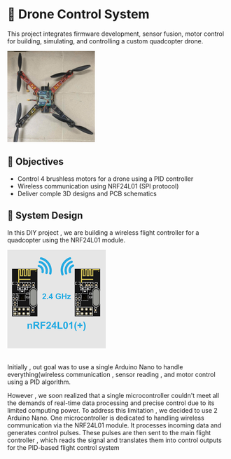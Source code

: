 # 🚁 Drone Control System
This project integrates firmware development, sensor fusion, motor control for building, simulating, and controlling a custom quadcopter drone.

![thumbnail](https://raw.githubusercontent.com/hoanganhdo207/DIY_Drone_Project/main/images/thumbnail.png) 
## 📌 Objectives
  - Control 4 brushless motors for a drone using a PID controller
  - Wireless communication using NRF24L01 (SPI protocol) 
  - Deliver comple 3D designs and PCB schematics

## 🧠 System Design
In this DIY project , we are building a wireless flight controller for a quadcopter using the NRF24L01 module.

![thumbnail](https://raw.githubusercontent.com/hoanganhdo207/DIY_Drone_Project/main/images/images(1).png) 

![]()  
Initially , out goal was to use a single Arduino Nano to handle everything(wireless communication , sensor reading , and motor control using a PID algorithm.

However , we soon realized that a single microcontroller couldn't meet all the demands of real-time data processing and precise control due to its limited computing power. 
To address this limitation , we decided to use 2 Arduino Nano. One microcontroller is dedicated to handling wireless communication via the NRF24L01 module. It processes incoming data and generates control pulses. These pulses are then sent to the main flight controller , which reads the signal and translates them into control outputs for the PID-based flight control system
